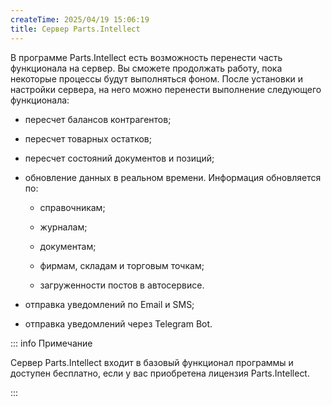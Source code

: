 ```yaml
---
createTime: 2025/04/19 15:06:19
title: Сервер Parts.Intellect
---
```

В программе Parts.Intellect есть возможность перенести часть функционала на сервер. Вы сможете продолжать работу, пока некоторые процессы будут выполняться фоном. После установки и настройки сервера, на него можно перенести выполнение следующего функционала:

- пересчет балансов контрагентов;

- пересчет товарных остатков;

- пересчет состояний документов и позиций;

- обновление данных в реальном времени. Информация обновляется по:

    - справочникам;

    - журналам;

    - документам;

    - фирмам, складам и торговым точкам;

    - загруженности постов в автосервисе.

- отправка уведомлений по Email и SMS;

- отправка уведомлений через Telegram Bot.

::: info Примечание

Сервер Parts.Intellect входит в базовый функционал программы и доступен бесплатно, если у вас приобретена лицензия Parts.Intellect.

:::